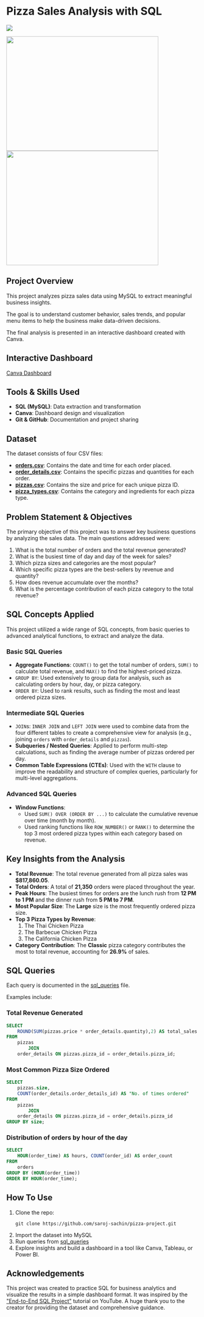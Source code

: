# Pizza Sales Analysis with SQL

<img src="/Screenshots/dashboard_screenshot.gif">

<img src="/Screenshots/dashboard_screenshot_3.gif" width="398.67" height="300">   <img src="/Screenshots/dashboard_screenshot_2.gif" width="398.67" height="300">

## Project Overview

This project analyzes pizza sales data using MySQL to extract meaningful business insights.

The goal is to understand customer behavior, sales trends, and popular menu items to help the business make data-driven decisions.

The final analysis is presented in an interactive dashboard created with Canva.

## Interactive Dashboard
[Canva Dashboard](https://www.canva.com/design/DAGyNLJ9g0Q/r0cKVohhyPxVUozguWXjRw/view?utm_content=DAGyNLJ9g0Q&utm_campaign=designshare&utm_medium=link2&utm_source=uniquelinks&utlId=hdb36d00342)

## Tools & Skills Used
- **SQL (MySQL)**: Data extraction and transformation
- **Canva**: Dashboard design and visualization
- **Git & GitHub**: Documentation and project sharing

## Dataset
The dataset consists of four CSV files:
- [**orders.csv**](/Datasets/orders.csv): Contains the date and time for each order placed.
- [**order_details.csv**](/Datasets/order_details.csv): Contains the specific pizzas and quantities for each order.
- [**pizzas.csv**](/Datasets/pizzas.csv): Contains the size and price for each unique pizza ID.
- [**pizza_types.csv**](/Datasets/pizza_types.csv): Contains the category and ingredients for each pizza type.

## Problem Statement & Objectives
The primary objective of this project was to answer key business questions by analyzing the sales data. The main questions addressed were:
1. What is the total number of orders and the total revenue generated?
2. What is the busiest time of day and day of the week for sales?
3. Which pizza sizes and categories are the most popular?
4. Which specific pizza types are the best-sellers by revenue and quantity?
5. How does revenue accumulate over the months?
6. What is the percentage contribution of each pizza category to the total revenue?

## SQL Concepts Applied
This project utilized a wide range of SQL concepts, from basic queries to advanced analytical functions, to extract and analyze the data.

### Basic SQL Queries
- **Aggregate Functions**: `COUNT()` to get the total number of orders, `SUM()` to calculate total revenue, and `MAX()` to find the highest-priced pizza.
- `GROUP BY`: Used extensively to group data for analysis, such as calculating orders by hour, day, or pizza category.
- `ORDER BY`: Used to rank results, such as finding the most and least ordered pizza sizes.

### Intermediate SQL Queries
- `JOIN`s: `INNER JOIN` and `LEFT JOIN` were used to combine data from the four different tables to create a comprehensive view for analysis (e.g., joining `orders` with `order_details` and `pizzas`).
- **Subqueries / Nested Queries**: Applied to perform multi-step calculations, such as finding the average number of pizzas ordered per day.
- **Common Table Expressions (CTEs)**: Used with the `WITH` clause to improve the readability and structure of complex queries, particularly for multi-level aggregations.

### Advanced SQL Queries
- **Window Functions**:
  - Used `SUM() OVER (ORDER BY ...)` to calculate the cumulative revenue over time (month by month).
  - Used ranking functions like `ROW_NUMBER()` or `RANK()` to determine the top 3 most ordered pizza types within each category based on revenue.
 
## Key Insights from the Analysis
- **Total Revenue**: The total revenue generated from all pizza sales was **$817,860.05**.
- **Total Orders**: A total of **21,350** orders were placed throughout the year.
- **Peak Hours**: The busiest times for orders are the lunch rush from **12 PM to 1 PM** and the dinner rush from **5 PM to 7 PM**.
- **Most Popular Size**: The **Large** size is the most frequently ordered pizza size.
- **Top 3 Pizza Types by Revenue**:
  1. The Thai Chicken Pizza
  2. The Barbecue Chicken Pizza
  3. The California Chicken Pizza
- **Category Contribution**: The **Classic** pizza category contributes the most to total revenue, accounting for **26.9%** of sales.

## SQL Queries
Each query is documented in the [sql_queries](sql_queries.sql) file.

Examples include:
### Total Revenue Generated
```sql
SELECT 
    ROUND(SUM(pizzas.price * order_details.quantity),2) AS total_sales
FROM
    pizzas
		JOIN
    order_details ON pizzas.pizza_id = order_details.pizza_id;
```

### Most Common Pizza Size Ordered
```sql
SELECT 
	pizzas.size, 
	COUNT(order_details.order_details_id) AS "No. of times ordered" 
FROM 
	pizzas 
		JOIN 
	order_details ON pizzas.pizza_id = order_details.pizza_id
GROUP BY size;
```

### Distribution of orders by hour of the day
```sql
SELECT 
    HOUR(order_time) AS hours, COUNT(order_id) AS order_count
FROM
    orders
GROUP BY (HOUR(order_time))
ORDER BY HOUR(order_time);
```

## How To Use
1. Clone the repo:
   ```
   git clone https://github.com/saroj-sachin/pizza-project.git
   ```
2. Import the dataset into MySQL
3. Run queries from [sql_queries](sql_queries.sql)
4. Explore insights and build a dashboard in a tool like Canva, Tableau, or Power BI.

## Acknowledgements
This project was created to practice SQL for business analytics and visualize the results in a simple dashboard format. It was inspired by the ["End-to-End SQL Project"](https://www.youtube.com/watch?v=zZpMvAedh_E) tutorial on YouTube. A huge thank you to the creator for providing the dataset and comprehensive guidance.
